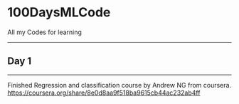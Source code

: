 # 100DaysMLCode

All my Codes for learning 

---
## Day 1
---
Finished Regression and classification course by Andrew NG from coursera.
https://coursera.org/share/8e0d8aa9f518ba9615cb44ac232ab4ff


